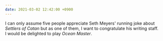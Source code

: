 ```yaml
---
date: 2021-03-02 12:42:00 +0900
---
```


I can only assume five people appreciate Seth Meyers' running joke about _Settlers of Catan_ but as one of them, I want to congratulate his writing staff. I would be delighted to play _Ocean Master_.

